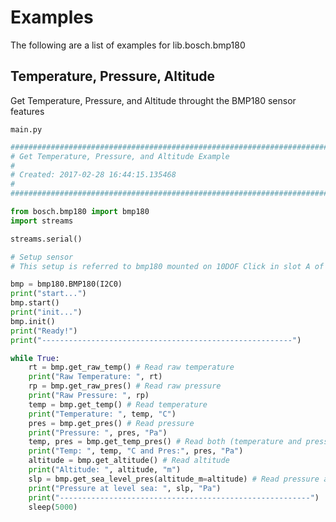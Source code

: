 # Examples

The following are a list of examples for lib.bosch.bmp180

## Temperature, Pressure, Altitude


Get Temperature, Pressure, and Altitude throught the BMP180 sensor features


```main.py```

```python
################################################################################
# Get Temperature, Pressure, and Altitude Example
#
# Created: 2017-02-28 16:44:15.135468
#
################################################################################

from bosch.bmp180 import bmp180
import streams

streams.serial()

# Setup sensor 
# This setup is referred to bmp180 mounted on 10DOF Click in slot A of a Flip n Click device 

bmp = bmp180.BMP180(I2C0)
print("start...")
bmp.start()
print("init...")
bmp.init()
print("Ready!")
print("--------------------------------------------------------")

while True:
    rt = bmp.get_raw_temp() # Read raw temperature
    print("Raw Temperature: ", rt)
    rp = bmp.get_raw_pres() # Read raw pressure
    print("Raw Pressure: ", rp)
    temp = bmp.get_temp() # Read temperature
    print("Temperature: ", temp, "C")
    pres = bmp.get_pres() # Read pressure
    print("Pressure: ", pres, "Pa")
    temp, pres = bmp.get_temp_pres() # Read both (temperature and pressure)
    print("Temp: ", temp, "C and Pres:", pres, "Pa")
    altitude = bmp.get_altitude() # Read altitude
    print("Altitude: ", altitude, "m")
    slp = bmp.get_sea_level_pres(altitude_m=altitude) # Read pressure at level sea
    print("Pressure at level sea: ", slp, "Pa")
    print("--------------------------------------------------------")
    sleep(5000)
```
